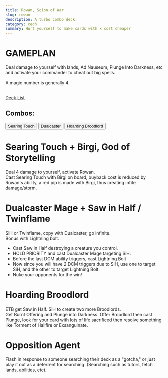 ```yaml
---
title: Rowan, Scion of War
slug: rowan
description: A turbo combo deck.
category: cedh
summary: Hurt yourself to make cards with x cost cheaper
---
```


<h1 class="text-2xl text-teal-400"> GAMEPLAN </h1>

Deal damage to yourself with lands, Ad Nauseum, Plunge Into Darkness, etc and activate your commander to cheat out big spells. 

A magic number is generally 4.

<br/>
<a class="text-sky-300" target="_blank" href="https://www.moxfield.com/decks/Tagr_NZTQkKFWKNBj3ag9w"> Deck List </a>

<br/>
<h2 class="text-lg">
    Combos:
</h2>
<div class="tab overflow-hidden my-2">
  <button class="tablinks border border-black p-1" onclick="openTab(event, 'Sear')">Searing Touch</button>
  <button class="tablinks border border-black p-1" onclick="openTab(event, 'Hireling')">Dualcaster</button>
  <button class="tablinks border border-black p-1" onclick="openTab(event, 'Broodlord')">Hoarding Broodlord</button>
</div>

<div id="Sear" class="tabcontent border border-solid border-stone-600 p-4">
    <h1 class="text-xl text-purple-400"> Searing Touch + Birgi, God of Storytelling </h1>
    <div>
        Deal 4 damage to yourself, activate Rowan.
    </div>
    <div>
        Cast Searing Touch with Birgi on board, buyback cost is reduced by Rowan's ability, a red pip is made with Birgi, thus creating infite damage/storm.
    </div>
</div>

<div id="Hireling" class="tabcontent hidden border border-solid border-stone-600 p-4">
    <h1 class="text-2xl text-purple-400"> Dualcaster Mage + Saw in Half / Twinflame </h1>
    <div>
        SiH or Twinflame, copy with Dualcaster, go infinite.
    </div>
    <div>
        Bonus with Lightning bolt. 
    </div>
    <ul class="px-4 list-disc">
        <li>Cast Saw in Half destroying a creature you control. </li>
        <li> HOLD PRIORITY and cast Dualcaster Mage targeting SiH. </li>
        <li> Before the last DCM ability triggers, cast Lightning Bolt</li>
        <li> Now since you will have 2 DCM triggers due to SiH, use one to target SiH, and the other to target Lightning Bolt.</li>
        <li> Nuke your opponents for the win!</li>
    </ul>
</div>

<div id="Broodlord" class="tabcontent hidden border border-solid border-stone-600 p-4">
    <h1 class="text-xl text-purple-400"> Hoarding Broodlord</h1>
    <div>
        ETB get Saw in Half. SiH to create two more Broodlords.
    </div>
    <div>
        Get Burnt Offering and Plunge into Darkness.
        Offer Broodlord then cast Plunge, look for your card with lots of life sacrificed then resolve something like Torment of Hailfire or Exsanguinate.
    </div>
</div>

<p class="mt-2">
    <h1 class=" text-purple-400"> Opposition Agent </h1>
    <span>
     Flash in response to someone searching their deck as a "gotcha," or just play it out as a deterrent for searching. (Searching such as tutors, fetch lands, abilities, etc).
    </span>
</p>

<script type="text/javascript">     
    function openTab(evt, tabName) {

    let i, tabcontent, tablinks;

    tabcontent = document.getElementsByClassName("tabcontent");
    for (i = 0; i < tabcontent.length; i++) {
        tabcontent[i].style.display = "none";
    }

    tablinks = document.getElementsByClassName("tablinks");
    for (i = 0; i < tablinks.length; i++) {
        tablinks[i].className = tablinks[i].className.replace(" active", "");
    }

    document.getElementById(tabName).style.display = "block";
    evt.currentTarget.className += " active";
    }
</script>